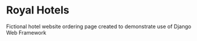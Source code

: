 # Royal Hotels
 Fictional hotel website ordering page created to demonstrate use of Django Web Framework
